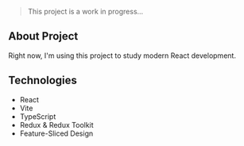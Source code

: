 > This project is a work in progress...

## About Project
Right now, I'm using this project to study modern React development.

## Technologies
- React
- Vite
- TypeScript
- Redux & Redux Toolkit
- Feature-Sliced Design